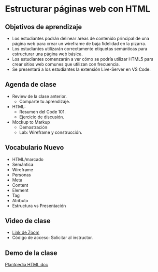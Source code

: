 # Estructurar páginas web con HTML

## Objetivos de aprendizaje

- Los estudiantes podrán delinear áreas de contenido principal de una página web para crear un wireframe de baja fidelidad en la pizarra.
- Los estudiantes utilizarán correctamente etiquetas semánticas para estructurar una página web básica.
- Los estudiantes comenzarán a ver cómo se podría utilizar HTML5 para crear sitios web comunes que utilizan con frecuencia.
- Se presentará a los estudiantes la extensión Live-Server en VS Code.

## Agenda de clase

- Review de la clase anterior.
   - Comparte tu aprendizaje.
- HTML:
   - Resumen del Code 101.
   - Ejercicio de discusión.
- Mockup to Markup
   - Demostración
   - Lab: Wireframe y construcción.

## Vocabulario Nuevo  

- HTML/marcado
- Semántica
- Wireframe
- Personas
- Meta
- Content
- Element
- Tag
- Atributo
- Estructura vs Presentación

## Video de clase
 + [Link de Zoom](https://us06web.zoom.us/rec/share/2kn3NcjcUGf75r5qzHV70-K-SnUypfji-3eqeCuykoOl9ZurEmjdGgEMsrSPYVKQ.Rn8u04tYNvEC5kxU)
 + Código de acceso: Solicitar al instructor.

## Demo de la clase
[Plantpedia HTML doc](demo/index.html)

